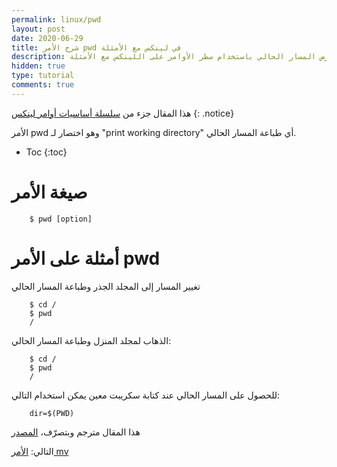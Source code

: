 ```yaml
---
permalink: linux/pwd
layout: post
date: 2020-06-29
title: شرح الأمر pwd في لينكس مع الأمثلة
description: شرح كيفية عرض المسار الحالي باستخدام سطر الأوامر على اللينكس مع الأمثلة
hidden: true
type: tutorial
comments: true
---
```



هذا المقال جزء من [سلسلة أساسيات أوامر لينكس](/linux/intro)
{: .notice}

اﻷمر pwd وهو اختصار لـ "print working directory" أي طباعة المسار الحالي.

* Toc
{:toc}

# صيغة الأمر

        $ pwd [option]

# أمثلة على الأمر pwd

تغيير المسار إلى المجلد الجذر وطباعة المسار الحالي

        $ cd /
        $ pwd
        /

الذهاب لمجلد المنزل وطباعة المسار الحالي:

        $ cd /
        $ pwd
        /

للحصول على المسار الحالي عند كتابة سكريبت معين يمكن استخدام التالي:

        dir=$(PWD)


هذا المقال مترجم وبتصرّف، [المصدر](https://www.rapidtables.com/code/linux/pwd.html)

التالي: [الأمر mv](/linux/mv)

